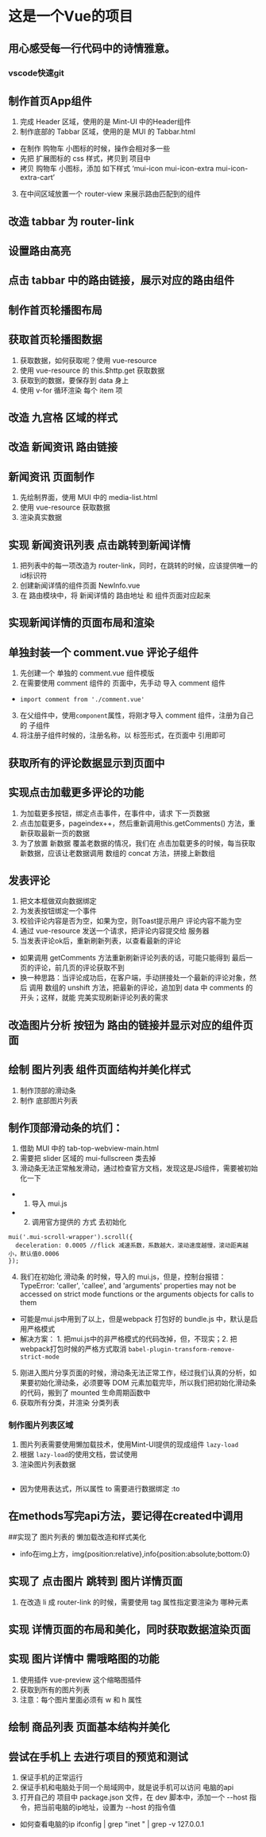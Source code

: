# 这是一个Vue的项目
## 用心感受每一行代码中的诗情雅意。
### vscode快速git

## 制作首页App组件
1. 完成 Header 区域，使用的是 Mint-UI 中的Header组件
2. 制作底部的 Tabbar 区域，使用的是 MUI 的 Tabbar.html
  + 在制作 购物车 小图标的时候，操作会相对多一些
  + 先把 扩展图标的 css 样式，拷贝到 项目中
  + 拷贝 购物车 小图标，添加 如下样式 ‘mui-icon mui-icon-extra mui-icon-extra-cart’
3. 在中间区域放置一个 router-view 来展示路由匹配到的组件

## 改造 tabbar 为 router-link

## 设置路由高亮

## 点击 tabbar 中的路由链接，展示对应的路由组件

## 制作首页轮播图布局

## 获取首页轮播图数据
1. 获取数据，如何获取呢？使用 vue-resource
2. 使用 vue-resource 的 this.$http.get 获取数据
3. 获取到的数据，要保存到 data 身上
4. 使用 v-for 循环渲染 每个 item 项

## 改造 九宫格 区域的样式

## 改造 新闻资讯 路由链接

## 新闻资讯 页面制作
1. 先绘制界面，使用 MUI 中的 media-list.html
2. 使用 vue-resource 获取数据
3. 渲染真实数据

## 实现 新闻资讯列表 点击跳转到新闻详情
1. 把列表中的每一项改造为 router-link，同时，在跳转的时候，应该提供唯一的id标识符
2. 创建新闻详情的组件页面 NewInfo.vue
3. 在 路由模块中，将 新闻详情的 路由地址 和 组件页面对应起来

## 实现新闻详情的页面布局和渲染

## 单独封装一个 comment.vue 评论子组件
1. 先创建一个 单独的 comment.vue 组件模版
2. 在需要使用 comment 组件的 页面中，先手动 导入 comment 组件
  + `import comment from './comment.vue'`
3. 在父组件中，使用`component`属性，将刚才导入 comment 组件，注册为自己的 子组件
4. 将注册子组件时候的，注册名称，以 标签形式，在页面中 引用即可

## 获取所有的评论数据显示到页面中

## 实现点击加载更多评论的功能
1. 为加载更多按钮，绑定点击事件，在事件中，请求 下一页数据
2. 点击加载更多，pageindex++，然后重新调用this.getComments() 方法，重新获取最新一页的数据
3. 为了放置 新数据 覆盖老数据的情况，我们在 点击加载更多的时候，每当获取新数据，应该让老数据调用 数组的 concat 方法，拼接上新数组

## 发表评论
1. 把文本框做双向数据绑定
2. 为发表按钮绑定一个事件
3. 校验评论内容是否为空，如果为空，则Toast提示用户 评论内容不能为空
4. 通过 vue-resource 发送一个请求，把评论内容提交给 服务器
5. 当发表评论ok后，重新刷新列表，以查看最新的评论
 + 如果调用 getComments 方法重新刷新评论列表的话，可能只能得到 最后一页的评论，前几页的评论获取不到
 + 换一种思路：当评论成功后，在客户端，手动拼接处一个最新的评论对象，然后 调用 数组的 unshift 方法，把最新的评论，追加到 data 中 comments 的开头；这样，就能 完美实现刷新评论列表的需求

 ## 改造图片分析 按钮为 路由的链接并显示对应的组件页面


## 绘制 图片列表 组件页面结构并美化样式
1. 制作顶部的滑动条
2. 制作 底部图片列表
## 制作顶部滑动条的坑们：
1. 借助 MUI 中的 tab-top-webview-main.html 
2. 需要把 slider 区域的 mui-fullscreen 类去掉
3. 滑动条无法正常触发滑动，通过检查官方文档，发现这是JS组件，需要被初始化一下
  + 1. 导入 mui.js
  + 2. 调用官方提供的 方式 去初始化
  ```
  mui('.mui-scroll-wrapper').scroll({
	deceleration: 0.0005 //flick 减速系数，系数越大，滚动速度越慢，滚动距离越小，默认值0.0006
  });
  ```
4. 我们在初始化 滑动条 的时候，导入的 mui.js，但是，控制台报错：TypeError: 'caller', 'callee', and 'arguments' properties may not be accessed on strict mode functions or the arguments objects for calls to them
 + 可能是mui.js中用到了以上，但是webpack 打包好的 bundle.js 中，默认是启用严格模式
 + 解决方案： 1. 把mui.js中的非严格模式的代码改掉，但，不现实；2. 把webpack打包时候的严格方式取消 `babel-plugin-transform-remove-strict-mode`
5. 刚进入图片分享页面的时候，滑动条无法正常工作，经过我们认真的分析，如果要初始化滑动条，必须要等 DOM 元素加载完毕，所以我们把初始化滑动条的代码，搬到了 mounted 生命周期函数中
6. 获取所有分类，并渲染 分类列表

### 制作图片列表区域
1. 图片列表需要使用懒加载技术，使用Mint-UI提供的现成组件 `lazy-load`
2. 根据 `lazy-load`的使用文档，尝试使用
3. 渲染图片列表数据

## <router-link :to="'/home/photoinfo/' + item.id" v-for="item in list" :key="item.id" tag="li"> 
 + 因为使用表达式，所以属性 to 需要进行数据绑定 :to

## 在methods写完api方法，要记得在created中调用

##实现了 图片列表的 懒加载改造和样式美化
+ info在img上方，img{position:relative},info{position:absolute;bottom:0}

## 实现了 点击图片 跳转到 图片详情页面
1. 在改造 li 成 router-link 的时候，需要使用 tag 属性指定要渲染为 哪种元素

## 实现 详情页面的布局和美化，同时获取数据渲染页面

## 实现 图片详情中 需哦略图的功能
1. 使用插件 vue-preview 这个缩略图插件
2. 获取到所有的图片列表
3. 注意：每个图片里面必须有 w 和 h 属性

## 绘制 商品列表 页面基本结构并美化

## 尝试在手机上 去进行项目的预览和测试
1. 保证手机的正常运行
2. 保证手机和电脑处于同一个局域网中，就是说手机可以访问 电脑的api
3. 打开自己的 项目中 package.json 文件，在 dev 脚本中，添加一个 --host 指令，把当前电脑的ip地址，设置为 --host 的指令值
+ 如何查看电脑的ip ifconfig | grep "inet " | grep -v 127.0.0.1
